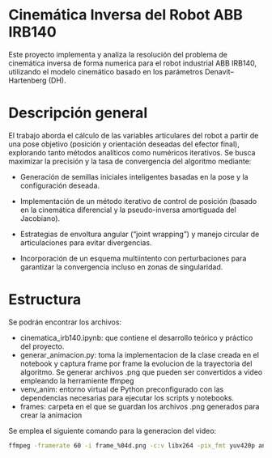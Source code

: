 # Cinemática Inversa del Robot ABB IRB140

Este proyecto implementa y analiza la resolución del problema de cinemática inversa de forma numerica para el robot industrial ABB IRB140, utilizando el modelo cinemático basado en los parámetros Denavit–Hartenberg (DH).

# Descripción general

El trabajo aborda el cálculo de las variables articulares del robot a partir de una pose objetivo (posición y orientación deseadas del efector final), explorando tanto métodos analíticos como numéricos iterativos.
Se busca maximizar la precisión y la tasa de convergencia del algoritmo mediante:

* Generación de semillas iniciales inteligentes basadas en la pose y la configuración deseada.

* Implementación de un método iterativo de control de posición (basado en la cinemática diferencial y la pseudo-inversa amortiguada del Jacobiano).

* Estrategias de envoltura angular (“joint wrapping”) y manejo circular de articulaciones para evitar divergencias.

* Incorporación de un esquema multiintento con perturbaciones para garantizar la convergencia incluso en zonas de singularidad.

# Estructura

Se podrán encontrar los archivos:

* cinematica_irb140.ipynb: que contiene el desarrollo teórico y práctico del proyecto.
* generar_animacion.py: toma la implementacion de la clase creada en el notebook y captura frame por frame la evolucion de la trayectoria del algoritmo. Se generar archivos .png que pueden ser convertidos a video empleando la herramiente ffmpeg
* venv_anim: entorno virtual de Python preconfigurado con las dependencias necesarias para ejecutar los scripts y notebooks.
* frames: carpeta en el que se guardan los archivos .png generados para crear la animacion


Se emplea el siguiente comando para la generacion del video:

```bash
ffmpeg -framerate 60 -i frame_%04d.png -c:v libx264 -pix_fmt yuv420p animacion.mp4
```

  